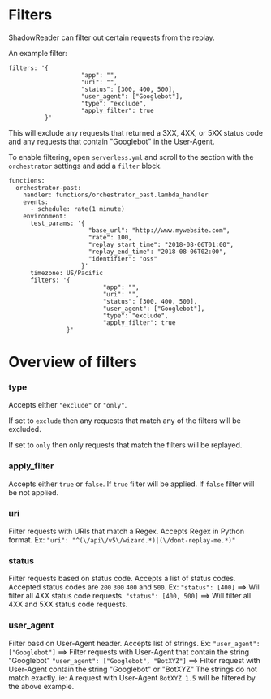 # Filters

ShadowReader can filter out certain requests from the replay.

An example filter:
```
filters: '{
                    "app": "",
                    "uri": "",
                    "status": [300, 400, 500],
                    "user_agent": ["Googlebot"],
                    "type": "exclude",
                    "apply_filter": true
          }'
```
This will exclude any requests that returned a 3XX, 4XX, or 5XX status code and any requests that contain "Googlebot" in the User-Agent.

To enable filtering, open `serverless.yml` and scroll to the section with the `orchestrator` settings and add a `filter` block.
```
functions:
  orchestrator-past:
    handler: functions/orchestrator_past.lambda_handler
    events:
      - schedule: rate(1 minute)
    environment:
      test_params: '{
                      "base_url": "http://www.mywebsite.com",
                      "rate": 100,
                      "replay_start_time": "2018-08-06T01:00",
                      "replay_end_time": "2018-08-06T02:00",
                      "identifier": "oss"
                    }'
      timezone: US/Pacific
      filters: '{
                          "app": "",
                          "uri": "",
                          "status": [300, 400, 500],
                          "user_agent": ["Googlebot"],
                          "type": "exclude",
                          "apply_filter": true
                }'
```

# Overview of filters
### **type**
Accepts either `"exclude"` or `"only"`.

If set to `exclude` then any requests that match any of the filters will be excluded.

If set to `only` then only requests that match the filters will be replayed.

### **apply_filter**
Accepts either `true` or `false`.
If `true` filter will be applied. If `false` filter will be not applied.

### **uri**
Filter requests with URIs that match a Regex. Accepts Regex in Python format.
Ex: `"uri": "^(\/api\/v5\/wizard.*)|(\/dont-replay-me.*)"`

### **status**
Filter requests based on status code. Accepts a list of status codes. Accepted status codes are `200` `300` `400` and `500`. 
Ex: `"status": [400]`  ==> Will filter all 4XX status code requests.
`"status": [400, 500]` ==> Will filter all 4XX and 5XX status code requests.

### **user_agent**
Filter basd on User-Agent header. Accepts list of strings.
Ex: `"user_agent": ["Googlebot"]` ==> Filter requests with User-Agent that contain the string "Googlebot"
`"user_agent": ["Googlebot", "BotXYZ"]` ==> Filter request with User-Agent contain the string "Googlebot" or "BotXYZ"
The strings do not match exactly. ie: A request with User-Agent `BotXYZ 1.5` will be filtered by the above example.
